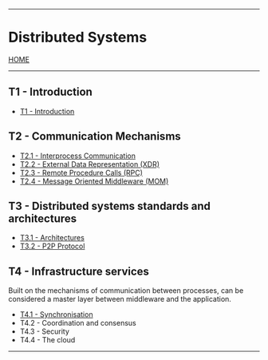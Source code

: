 
---
# Distributed Systems

[HOME](../../README.md)

---
## T1 - Introduction
- [T1 - Introduction](UNIOVI/3S2_DistSys/data/T1.md)
## T2 - Communication Mechanisms
- [T2.1 - Interprocess Communication](T21.md)
- [T2.2 - External Data Representation (XDR)](T22.md)
- [T2.3 - Remote Procedure Calls (RPC)](T23.md)
- [T2.4 - Message Oriented Middleware (MOM)](T24.md)
## T3 - Distributed systems standards and architectures
- [T3.1 - Architectures](T31.md)
- [T3.2 - P2P Protocol](T32.md)
## T4 - Infrastructure services
Built on the mechanisms of communication between processes, can be considered a master layer between middleware and the application.
- [T4.1 - Synchronisation](T41.md)
- T4.2 - Coordination and consensus
- T4.3 - Security
- T4.4 - The cloud

---